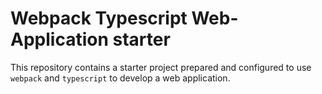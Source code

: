 # Webpack Typescript Web-Application starter

This repository contains a starter project prepared and configured to use `webpack` and `typescript` to develop a web application.